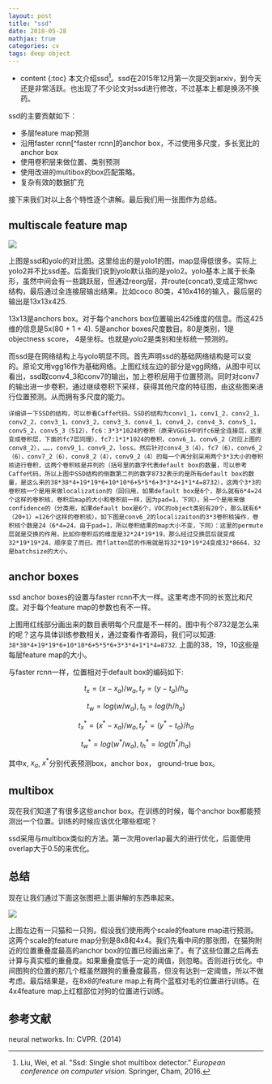 ```yaml
---
layout: post
title: "ssd"
date: 2018-05-28
mathjax: true
categories: cv 
tags: deep object
---
```

* content
{:toc}
本文介绍ssd[^ssd]。ssd在2015年12月第一次提交到arxiv，到今天还是非常活跃。也出现了不少论文对ssd进行修改，不过基本上都是换汤不换药。

ssd的主要贡献如下： 

* 多层feature map预测
* 沿用faster rcnn[^faster rcnn]的anchor box，不过使用多尺度，多长宽比的anchor box
* 使用卷积层来做位置、类别预测
* 使用改进的multibox的box匹配策略。
* 复杂有效的数据扩充

接下来我们对以上各个特性逐个讲解。最后我们用一张图作为总结。

## multiscale feature map

![](http://vsooda.github.io/assets/ssd/ssd_symbol.png)



上图是ssd和yolo的对比图。这里给出的是yolo1的图，map显得低很多。实际上yolo2并不比ssd差。后面我们说到yolo默认指的是yolo2。yolo基本上属于长条形，虽然中间会有一些跳跃层，但通过reorg层，并route(concat),变成正常hwc结构，最后通过全连接层输出结果。比如coco 80类，416x416的输入，最后层的输出是13x13x425. 

13x13是anchors box。对于每个anchors box位置输出425维度的信息。而这425维的信息是5x(80 + 1 + 4). 5是anchor boxes尺度数目。80是类别，1是objectness score， 4是坐标。也就是yolo2是类别和坐标统一预测的。

而ssd是在网络结构上与yolo明显不同。首先声明ssd的基础网络结构是可以变的。原论文用vgg16作为基础网络。上图红线左边的部分是vgg网络，从图中可以看出，ssd取conv4_3和conv7的输出，加上卷积层用于位置预测。同时对conv7的输出进一步卷积，通过继续卷积下采样，获得其他尺度的特征图，由这些图来进行位置预测。从而拥有多尺度的能力。



```
详细讲一下SSD的结构，可以参看Caffe代码。SSD的结构为conv1_1，conv1_2，conv2_1，conv2_2，conv3_1，conv3_2，conv3_3，conv4_1，conv4_2，conv4_3，conv5_1，conv5_2，conv5_3（512），fc6：3*3*1024的卷积（原来VGG16中的fc6是全连接层，这里变成卷积层，下面的fc7层同理），fc7:1*1*1024的卷积，conv6_1，conv6_2（对应上图的conv8_2），……，conv9_1，conv9_2，loss。然后针对conv4_3（4），fc7（6），conv6_2（6），conv7_2（6），conv8_2（4），conv9_2（4）的每一个再分别采用两个3*3大小的卷积核进行卷积，这两个卷积核是并列的（括号里的数字代表default box的数量，可以参考Caffe代码，所以上图中SSD结构的倒数第二列的数字8732表示的是所有default box的数量，是这么来的38*38*4+19*19*6+10*10*6+5*5*6+3*3*4+1*1*4=8732），这两个3*3的卷积核一个是用来做localization的（回归用，如果default box是6个，那么就有6*4=24个这样的卷积核，卷积后map的大小和卷积前一样，因为pad=1，下同），另一个是用来做confidence的（分类用，如果default box是6个，VOC的object类别有20个，那么就有6*（20+1）=126个这样的卷积核）。如下图是conv6_2的localizaiton的3*3卷积核操作，卷积核个数是24（6*4=24，由于pad=1，所以卷积结果的map大小不变，下同）：这里的permute层就是交换的作用，比如你卷积后的维度是32*24*19*19，那么经过交换层后就变成32*19*19*24，顺序变了而已。而flatten层的作用就是将32*19*19*24变成32*8664，32是batchsize的大小。
```

## anchor boxes

ssd anchor boxes的设置与faster rcnn不大一样。这里考虑不同的长宽比和尺度。对于每个feature map的参数也有不一样。

上图用红线部分画出来的数目表明每个尺度是不一样的。图中有个8732是怎么来的呢？这与具体训练参数相关，通过查看作者源码，我们可以知道: `38*38*4+19*19*6+10*10*6+5*5*6+3*3*4+1*1*4=8732`. 上面的38，19，10这些是每层feature map的大小。

与faster rcnn一样，位置相对于default box的编码如下: 

$$t_x=(x-x_a)/w_a, t_y=(y-t_a)/h_a$$

$$t_w=log(w/w_a), t_h=log(h/h_a)$$

$$t_x^*=(x^*-x_a)/w_a, t_y^*=(y^*-t_a)/h_a$$

$$t_w^*=log(w^*/w_a), t_h^*=log(h^*/h_a)$$

其中$x$, $x_a$, $x^*$分别代表预测box，anchor box， ground-true box。

## multibox

现在我们知道了有很多这些anchor box。在训练的时候，每个anchor box都能预测出一个位置。训练的时候应该优化哪些框呢？

ssd采用与multibox类似的方法。第一次用overlap最大的进行优化，后面使用overlap大于0.5的来优化。



## 总结

现在让我们通过下面这张图把上面讲解的东西串起来。

![](http://vsooda.github.io/assets/ssd/ssd.png)

上图左边有一只猫和一只狗。假设我们使用两个scale的feature map进行预测。这两个scale的feature map分别是8x8和4x4。我们先看中间的那张图，在猫狗附近的位置重叠度最高的anchor box的位置已经画出来了。有了这些位置之后再去计算与真实框的重叠度。如果重叠度低于一定的阈值，则忽略。否则进行优化。中间图狗的位置的那几个框虽然跟狗的重叠度最高，但没有达到一定阈值，所以不做考虑。最后结果是，在8x8的feature map上有两个蓝框对毛的位置进行训练。在4x4feature map上红框部位对狗的位置进行训练。

## 参考文献

[^ssd]: Liu, Wei, et al. "Ssd: Single shot multibox detector." *European conference on computer vision*. Springer, Cham, 2016.
[^multibox]: Erhan, D., Szegedy, C., Toshev, A., Anguelov, D.: Scalable object detection using deep 

neural networks. In: CVPR. (2014) 

[^faster_rcnn]: S.Ren,K.He,R.Girshick,and J.Sun,“FasterR-CNN:Towards real-time object detection with region proposal networks,” in Neural Information Processing Systems (NIPS), 2015.